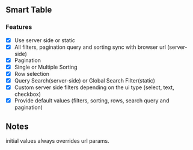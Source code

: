 ## Smart Table

### Features

- [x] Use server side or static
- [x] All filters, pagination query and sorting sync with browser url (server-side)
- [x] Pagination
- [x] Single or Multiple Sorting
- [x] Row selection
- [x] Query Search(server-side) or Global Search Filter(static)
- [x] Custom server side filters depending on the ui type (select, text, checkbox)
- [x] Provide default values (filters, sorting, rows, search query and pagination)

## Notes

initial values always overrides url params.
